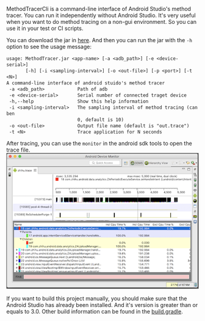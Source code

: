 MethodTracerCli is a command-line interface of Android Studio's method tracer.
You can run it independently without Android Studio.
It's very useful when you want to do method tracing on a non-gui environment.
So you can use it in your test or CI scripts.


You can download the jar in [here](https://github.com/nekocode/MethodTracerCli/releases).
And then you can run the jar with the `-h` option to see the usage message:
```
usage: MethodTracer.jar <app-name> [-a <adb_path>] [-e <device-serial>]
       [-h] [-i <sampling-interval>] [-o <out-file>] [-p <port>] [-t <N>]
A command-line interface of android stuido's method tracer
 -a <adb_path>            Path of adb
 -e <device-serial>       Serial number of connected traget device
 -h,--help                Show this help information
 -i <sampling-interval>   The sampling interval of method tracing (can ben
                          0, default is 10)
 -o <out-file>            Output file name (default is "out.trace")
 -t <N>                   Trace application for N seconds
```

After tracing, you can use the `monitor` in the android sdk tools to open the trace file.
![](img/monitor.png)


If you want to build this project manually, you should make sure that the Android Studio has already been installed. And it's version is greater than or equals to 3.0.
Other build information can be found in the [build.gradle](build.gradle).

